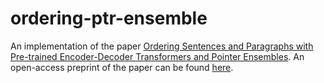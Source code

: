# ordering-ptr-ensemble

An implementation of the paper [Ordering Sentences and Paragraphs with Pre-trained Encoder-Decoder Transformers and Pointer Ensembles](https://dl.acm.org/doi/10.1145/3469096.3469874). An open-access preprint of the paper can be found [here](chrome-extension://efaidnbmnnnibpcajpcglclefindmkaj/https://www.ostendorff.org/assets/pdf/calizzano2021.pdf).
